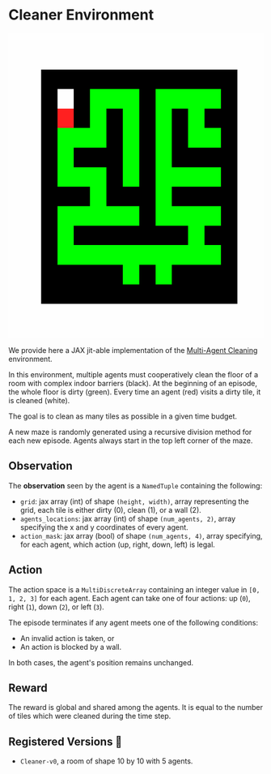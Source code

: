 # Cleaner Environment

<p align="center">
        <img src="../env_anim/cleaner.gif" height="600"/>
</p>

We provide here a JAX jit-able implementation of the [Multi-Agent Cleaning](https://github.com/Bigpig4396/Multi-Agent-Reinforcement-Learning-Environment#multi-agent-cleaner)
environment.

In this environment, multiple agents must cooperatively clean the floor of a room with complex indoor barriers (black).
At the beginning of an episode, the whole floor is dirty (green).
Every time an agent (red) visits a dirty tile, it is cleaned (white).

The goal is to clean as many tiles as possible in a given time budget.

A new maze is randomly generated using a recursive division method for each new episode. Agents always start in the top left corner of the maze.

## Observation

The **observation** seen by the agent is a `NamedTuple` containing the following:

- `grid`: jax array (int) of shape `(height, width)`, array representing the grid, each tile is either dirty (0),
  clean (1), or a wall (2).
- `agents_locations`: jax array (int) of shape `(num_agents, 2)`, array specifying the x and y coordinates of every agent.
- `action_mask`: jax array (bool) of shape `(num_agents, 4)`, array specifying, for each agent, which action
  (up, right, down, left) is legal.

## Action

The action space is a `MultiDiscreteArray` containing an integer value in `[0, 1, 2, 3]` for each agent.
Each agent can take one of four actions: up (`0`), right (`1`), down (`2`), or left (`3`).

The episode terminates if any agent meets one of the following conditions:

- An invalid action is taken, or
- An action is blocked by a wall.

In both cases, the agent's position remains unchanged.

## Reward

The reward is global and shared among the agents. It is equal to the number of tiles which were cleaned during the time step.

## Registered Versions 📖

- `Cleaner-v0`, a room of shape 10 by 10 with 5 agents.
